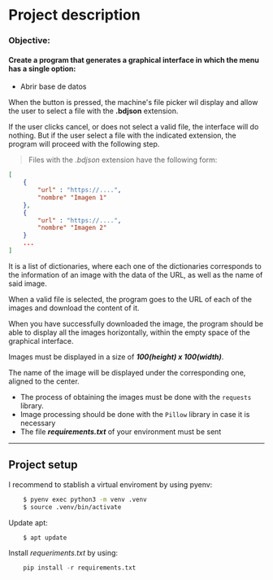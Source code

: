 # Project description

### Objective:
#### Create a program that generates a graphical interface in which the menu has a single option:

* Abrir base de datos

When the button is pressed, the machine's file picker wil display and allow the user to select a file with the **.bdjson** extension. 

If the user clicks cancel, or does not select a valid file, the interface will do nothing. But if the user select a file with the indicated extension, the program will proceed with the following step. 

> Files with the *.bdjson* extension have the following form:

```json
[
    {
        "url" : "https://....",
        "nombre" "Imagen 1"
    },
    {
        "url" : "https://....",
        "nombre" "Imagen 2"
    }
    ...
]
```

It is a list of dictionaries, where each one of the dictionaries corresponds to the information of an image with the data of the URL, as well as the name of said image. 

When a valid file is selected, the program goes to the URL of each of the images and download the content of it. 

When you have successfully downloaded the image, the program should be able to display all the images horizontally, within the empty space of the graphical interface. 

Images must be displayed in a size of ***100(height) x 100(width)***. 

The name of the image will be displayed under the corresponding one, aligned to the center.
- The process of obtaining the images must be done with the ``` requests ``` library.
- Image processing should be done with the ``` Pillow ``` library in case it is necessary
- The file ***requirements.txt*** of your environment must be sent

---

## Project setup

I recommend to stablish a virtual enviroment by using pyenv:

```bash
    $ pyenv exec python3 -m venv .venv
    $ source .venv/bin/activate
```

Update apt:

```bash
    $ apt update
```

Install *requeriments.txt* by using:

```python
    pip install -r requirements.txt
```



